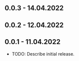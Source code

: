 ## 0.0.3 - 14.04.2022
## 0.0.2 - 12.04.2022
## 0.0.1 - 11.04.2022

* TODO: Describe initial release.
